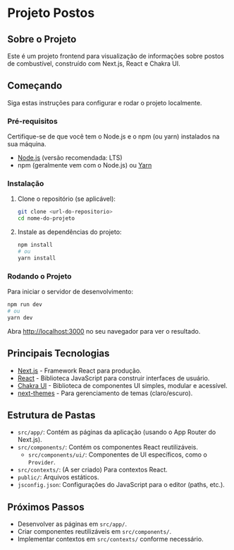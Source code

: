 # Projeto Postos

## Sobre o Projeto

Este é um projeto frontend para visualização de informações sobre postos de combustível, construído com Next.js, React e Chakra UI.

## Começando

Siga estas instruções para configurar e rodar o projeto localmente.

### Pré-requisitos

Certifique-se de que você tem o Node.js e o npm (ou yarn) instalados na sua máquina.

- [Node.js](https://nodejs.org/) (versão recomendada: LTS)
- npm (geralmente vem com o Node.js) ou [Yarn](https://yarnpkg.com/)

### Instalação

1. Clone o repositório (se aplicável):
   ```bash
   git clone <url-do-repositorio>
   cd nome-do-projeto
   ```
2. Instale as dependências do projeto:
   ```bash
   npm install
   # ou
   yarn install
   ```

### Rodando o Projeto

Para iniciar o servidor de desenvolvimento:

```bash
npm run dev
# ou
yarn dev
```

Abra [http://localhost:3000](http://localhost:3000) no seu navegador para ver o resultado.

## Principais Tecnologias

- [Next.js](https://nextjs.org/) - Framework React para produção.
- [React](https://reactjs.org/) - Biblioteca JavaScript para construir interfaces de usuário.
- [Chakra UI](https://chakra-ui.com/) - Biblioteca de componentes UI simples, modular e acessível.
- [next-themes](https://github.com/pacocoursey/next-themes) - Para gerenciamento de temas (claro/escuro).

## Estrutura de Pastas

- `src/app/`: Contém as páginas da aplicação (usando o App Router do Next.js).
- `src/components/`: Contém os componentes React reutilizáveis.
  - `src/components/ui/`: Componentes de UI específicos, como o `Provider`.
- `src/contexts/`: (A ser criado) Para contextos React.
- `public/`: Arquivos estáticos.
- `jsconfig.json`: Configurações do JavaScript para o editor (paths, etc.).

## Próximos Passos

- Desenvolver as páginas em `src/app/`.
- Criar componentes reutilizáveis em `src/components/`.
- Implementar contextos em `src/contexts/` conforme necessário.
